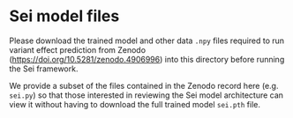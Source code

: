 # Sei model files

Please download the trained model and other data `.npy` files required to run variant effect prediction from Zenodo (https://doi.org/10.5281/zenodo.4906996) into this directory before running the Sei framework.

We provide a subset of the files contained in the Zenodo record here (e.g. `sei.py`) so that those interested in reviewing the Sei model architecture can view it without having to download the full trained model `sei.pth` file.  


